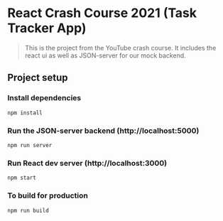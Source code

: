 # React Crash Course 2021 (Task Tracker App)

>This is the project from the YouTube crash course. It includes the react ui as well as JSON-server for our mock backend.

## Project setup

### Install dependencies

```
npm install
```
### Run the JSON-server backend (http://localhost:5000)

```
npm run server
```

### Run React dev server (http://localhost:3000)

```
npm start
```

### To build for production

```
npm run build
```